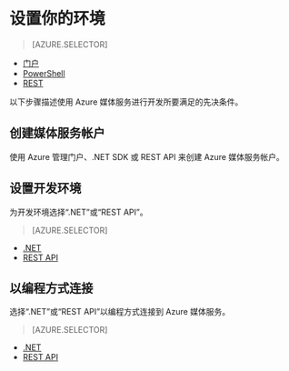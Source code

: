 <properties
	pageTitle="设置你的环境 | Windows Azure"
	description="设置你的环境以使用 Azure 媒体服务进行开发。"
	services="media-services"
	documentationCenter=""
	authors="Juliako"
	manager="dwrede"
	editor=""/>

<tags
	ms.service="media-services"
	ms.date="12/05/2015"
	wacn.date="01/14/2016"/>

# 设置你的环境

> [AZURE.SELECTOR]
- [门户](/documentation/articles/media-services-create-account)
- [PowerShell](/documentation/articles/media-services-manage-with-powershell)
- [REST](https://msdn.microsoft.com/zh-cn/library/azure/dn167014.aspx)
<a id="create_account"></a>

以下步骤描述使用 Azure 媒体服务进行开发所要满足的先决条件。

## 创建媒体服务帐户

使用 Azure 管理门户、.NET SDK 或 REST API 来创建 Azure 媒体服务帐户。

<a id="setup_dev_env"></a>
## 设置开发环境  

为开发环境选择“.NET”或“REST API”。

> [AZURE.SELECTOR]
- [.NET](/documentation/articles/media-services-dotnet-how-to-use)
- [REST API](/documentation/articles/media-services-rest-how-to-use)

<!---HONumber=67-->

<a id="connect"></a>
## 以编程方式连接

选择“.NET”或“REST API”以编程方式连接到 Azure 媒体服务。

> [AZURE.SELECTOR]
- [.NET](/documentation/articles/media-services-dotnet-connect_programmatically)
- [REST API](/documentation/articles/media-services-rest-connect_programmatically)

<!---HONumber=67-->

<!---HONumber=Mooncake_0104_2016-->